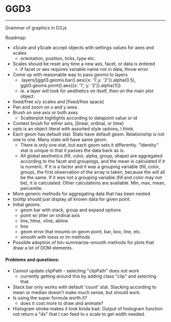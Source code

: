 # GGD3
---

Grammar of graphics in D3.js

Roadmap:

- xScale and yScale accept objects with settings values for axes and scales
  - orientation, position, ticks, type etc.
- Scales should be reset any time a new aes, facet, or data is entered
  - if facet or aes requires variable name not in data, throw error.
- Come up with reasonable way to pass geoms to layers
  - .layers([ggd3.geoms.bar().aes({x: '1',y: '2'}).alpha(0.5),
  ggd3.geoms.point().aes({x: '1', y: '2'}).alpha(1)])
  - ie. a layer will look for aesthetics on itself, then on the main plot object.
- fixed/free x/y scales and [fixed/free space]
- Pan and zoom on x and y axes.
- Brush on one axis or both axes
  - Scatterplot highlights according to datapoint value or id
- Context brush for either axis, [linear, ordinal, or time]
- opts is an object literal with assorted style options, I think.
- Each geom has default stat. Stats have default geom. Relationship is not one to one. Many stats will have same geom.
  - There is only one stat, but each geom sets it differently. "Identity" stat is unique in that it passes the data back as is.
  - All global aesthetics (fill, color, alpha, group, shape) are aggregated according to the facet and groupings, and the mean is calculated if it is numeric. If it is a factor and it was a grouping variable (fill, color, group), the first observation of the array is taken, because the will all be the same. If it was not a grouping variable (fill and color may not be), it is calculated. Other calculations are available. Min, max, mean, percentile. 
- More generic methods for aggregating data that has been nested
- tooltip should just display all known data for given point.
- Initial geoms:
  - geom bar with stack, group and expand options
  - point w/ jitter on ordinal axis
  - line, hline, vline, abline
  - box
  - geom error that mounts on geom point, bar, box, line, etc.
  - smooth with loess or lm methods
- Possible adoption of bin-summarize-smooth methods for plots that draw a lot of DOM elements.

#### Problems and questions:

- Cannot update clipPath - selecting "clipPath" does not work
  - currently getting around this by adding class "clip" and selecting that.
- Stack bar only works with default 'count' stat. Stacking according to mean or median doesn't make much sense, but should work.
- Is using the super formula worth it? 
  - does it cost more to draw and animate?
- Histogram stroke makes it look kinda bad. Output of histogram function not return a "dx" that I can feed to x scale to get width needed.